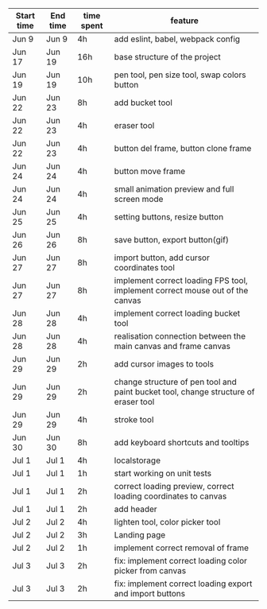 Start time	| End time	| time spent	| feature
------------|-----------|-------------|---------
Jun 9	| Jun 9	| 4h |	add eslint, babel, webpack config
Jun 17	| Jun 19	| 16h |	base structure of the project
Jun 19	| Jun 19	| 10h |	pen tool, pen size tool, swap colors button
Jun 22	| Jun 23	| 8h	| add bucket tool
Jun 22	| Jun 23	| 4h	| eraser tool
Jun 22	| Jun 23	| 4h	| button del frame, button clone frame
Jun 24	| Jun 24	| 4h	| button move frame
Jun 24	| Jun 24	| 4h	| small animation preview and full screen mode
Jun 25	| Jun 25	| 4h	| setting buttons, resize button
Jun 26	| Jun 26	| 8h	| save button, export button(gif)
Jun 27	| Jun 27	| 8h	| import button, add cursor coordinates tool
Jun 27	| Jun 27	| 8h	| implement correct loading FPS tool, implement correct mouse out of the canvas
Jun 28	| Jun 28	| 4h	| implement correct loading bucket tool
Jun 28	| Jun 28	| 4h	| realisation connection between the main canvas and frame canvas
Jun 29	| Jun 29	| 2h	| add cursor images to tools
Jun 29	| Jun 29	| 2h	| change structure of pen tool and paint bucket tool, change structure of eraser tool
Jun 29	| Jun 29	| 4h	| stroke tool
Jun 30	| Jun 30	| 8h	| add keyboard shortcuts and  tooltips
Jul 1	| Jul 1	| 4h	| localstorage
Jul 1	| Jul 1	| 1h	| start working on unit tests
Jul 1	| Jul 1	| 2h	| correct loading preview, correct loading coordinates to canvas
Jul 1	| Jul 1	| 2h	| add header
Jul 2	| Jul 2	| 4h	| lighten tool, color picker tool
Jul 2	| Jul 2	| 3h	| Landing page
Jul 2	| Jul 2	| 1h	| implement correct removal of frame
Jul 3	| Jul 3	| 2h	| fix: implement correct loading color picker from canvas
Jul 3	| Jul 3	| 2h	| fix: implement correct loading export and import buttons


